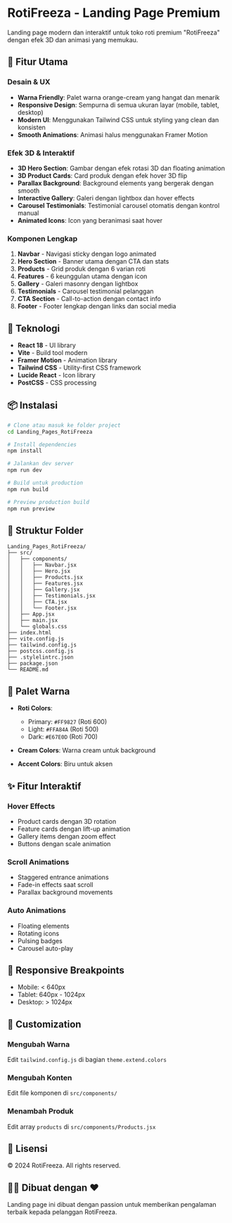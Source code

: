 # RotiFreeza - Landing Page Premium

Landing page modern dan interaktif untuk toko roti premium "RotiFreeza" dengan efek 3D dan animasi yang memukau.

## 🎨 Fitur Utama

### Desain & UX
- **Warna Friendly**: Palet warna orange-cream yang hangat dan menarik
- **Responsive Design**: Sempurna di semua ukuran layar (mobile, tablet, desktop)
- **Modern UI**: Menggunakan Tailwind CSS untuk styling yang clean dan konsisten
- **Smooth Animations**: Animasi halus menggunakan Framer Motion

### Efek 3D & Interaktif
- **3D Hero Section**: Gambar dengan efek rotasi 3D dan floating animation
- **3D Product Cards**: Card produk dengan efek hover 3D flip
- **Parallax Background**: Background elements yang bergerak dengan smooth
- **Interactive Gallery**: Galeri dengan lightbox dan hover effects
- **Carousel Testimonials**: Testimonial carousel otomatis dengan kontrol manual
- **Animated Icons**: Icon yang beranimasi saat hover

### Komponen Lengkap
1. **Navbar** - Navigasi sticky dengan logo animated
2. **Hero Section** - Banner utama dengan CTA dan stats
3. **Products** - Grid produk dengan 6 varian roti
4. **Features** - 6 keunggulan utama dengan icon
5. **Gallery** - Galeri masonry dengan lightbox
6. **Testimonials** - Carousel testimonial pelanggan
7. **CTA Section** - Call-to-action dengan contact info
8. **Footer** - Footer lengkap dengan links dan social media

## 🚀 Teknologi

- **React 18** - UI library
- **Vite** - Build tool modern
- **Framer Motion** - Animation library
- **Tailwind CSS** - Utility-first CSS framework
- **Lucide React** - Icon library
- **PostCSS** - CSS processing

## 📦 Instalasi

```bash
# Clone atau masuk ke folder project
cd Landing_Pages_RotiFreeza

# Install dependencies
npm install

# Jalankan dev server
npm run dev

# Build untuk production
npm run build

# Preview production build
npm run preview
```

## 🎯 Struktur Folder

```
Landing_Pages_RotiFreeza/
├── src/
│   ├── components/
│   │   ├── Navbar.jsx
│   │   ├── Hero.jsx
│   │   ├── Products.jsx
│   │   ├── Features.jsx
│   │   ├── Gallery.jsx
│   │   ├── Testimonials.jsx
│   │   ├── CTA.jsx
│   │   └── Footer.jsx
│   ├── App.jsx
│   ├── main.jsx
│   └── globals.css
├── index.html
├── vite.config.js
├── tailwind.config.js
├── postcss.config.js
├── .stylelintrc.json
├── package.json
└── README.md
```

## 🎨 Palet Warna

- **Roti Colors**: 
  - Primary: `#FF9827` (Roti 600)
  - Light: `#FFA84A` (Roti 500)
  - Dark: `#E67E0D` (Roti 700)
  
- **Cream Colors**: Warna cream untuk background
- **Accent Colors**: Biru untuk aksen

## ✨ Fitur Interaktif

### Hover Effects
- Product cards dengan 3D rotation
- Feature cards dengan lift-up animation
- Gallery items dengan zoom effect
- Buttons dengan scale animation

### Scroll Animations
- Staggered entrance animations
- Fade-in effects saat scroll
- Parallax background movements

### Auto Animations
- Floating elements
- Rotating icons
- Pulsing badges
- Carousel auto-play

## 📱 Responsive Breakpoints

- Mobile: < 640px
- Tablet: 640px - 1024px
- Desktop: > 1024px

## 🔧 Customization

### Mengubah Warna
Edit `tailwind.config.js` di bagian `theme.extend.colors`

### Mengubah Konten
Edit file komponen di `src/components/`

### Menambah Produk
Edit array `products` di `src/components/Products.jsx`

## 📝 Lisensi

© 2024 RotiFreeza. All rights reserved.

## 👨‍💻 Dibuat dengan ❤️

Landing page ini dibuat dengan passion untuk memberikan pengalaman terbaik kepada pelanggan RotiFreeza.
